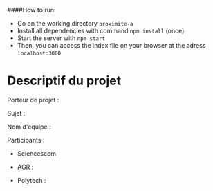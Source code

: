 ####How to run:
- Go on the working directory ``proximite-a``
- Install all dependencies with command ```npm install```  (once)
- Start the server with  ```npm start```
- Then, you can access the index file on your browser at the adress ```localhost:3000```



# Descriptif du projet

Porteur de projet :

Sujet :

Nom d'équipe :

Participants : 

- Sciencescom

- AGR :
- Polytech :  

